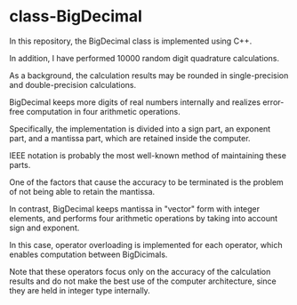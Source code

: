 # class-BigDecimal

In this repository, the BigDecimal class is implemented using C++.

In addition, I have performed 10000 random digit quadrature calculations.

As a background, the calculation results may be rounded in single-precision and double-precision calculations.

BigDecimal keeps more digits of real numbers internally and realizes error-free computation in four arithmetic operations.

Specifically, the implementation is divided into a sign part, an exponent part, and a mantissa part, which are retained inside the computer.

IEEE notation is probably the most well-known method of maintaining these parts.

One of the factors that cause the accuracy to be terminated is the problem of not being able to retain the mantissa.

In contrast, BigDecimal keeps mantissa in "vector" form with integer elements, and performs four arithmetic operations by taking into account sign and exponent.

In this case, operator overloading is implemented for each operator, which enables computation between BigDicimals.

Note that these operators focus only on the accuracy of the calculation results and do not make the best use of the computer architecture, since they are held in integer type internally.
